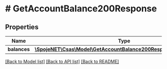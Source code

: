 # # GetAccountBalance200Response

## Properties

Name | Type | Description | Notes
------------ | ------------- | ------------- | -------------
**balances** | [**\SpojeNET\Csas\Model\GetAccountBalance200ResponseBalancesInner[]**](GetAccountBalance200ResponseBalancesInner.md) |  | [optional]

[[Back to Model list]](../../README.md#models) [[Back to API list]](../../README.md#endpoints) [[Back to README]](../../README.md)

